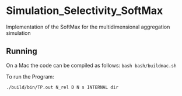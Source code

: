 # Simulation_Selectivity_SoftMax
 Implementation of the SoftMax for the multidimensional aggregation simulation 


## Running

On a Mac the code can be compiled as follows:
```bash bash/buildmac.sh ```


To run the Program:

```./build/bin/TP.out N_rel D N s INTERNAL dir```


